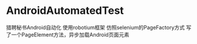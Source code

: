 AndroidAutomatedTest
====================
猎聘秘书Android自动化
使用robotium框架
仿照selenium的PageFactory方式
写了一个PageElement方法，异步加载Android页面元素
